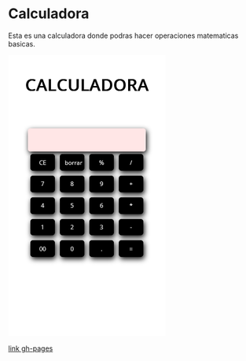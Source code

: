 # Calculadora
Esta es una calculadora donde podras hacer operaciones matematicas basicas.

![screen](/images/CapturaCalc.png)

[link gh-pages](https://yesipg.github.io/Calculadora/)
